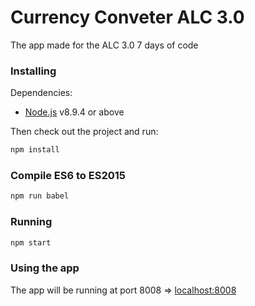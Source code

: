 # Currency Conveter ALC 3.0

The app made for the ALC 3.0 7 days of code 

### Installing

Dependencies:

- [Node.js](https://nodejs.org/en/) v8.9.4 or above

Then check out the project and run:

```sh
npm install
```

### Compile ES6 to ES2015

```sh
npm run babel
```

### Running

```sh
npm start
```

### Using the app

The app will be running at port 8008 => [localhost:8008](http://localhost:8008)